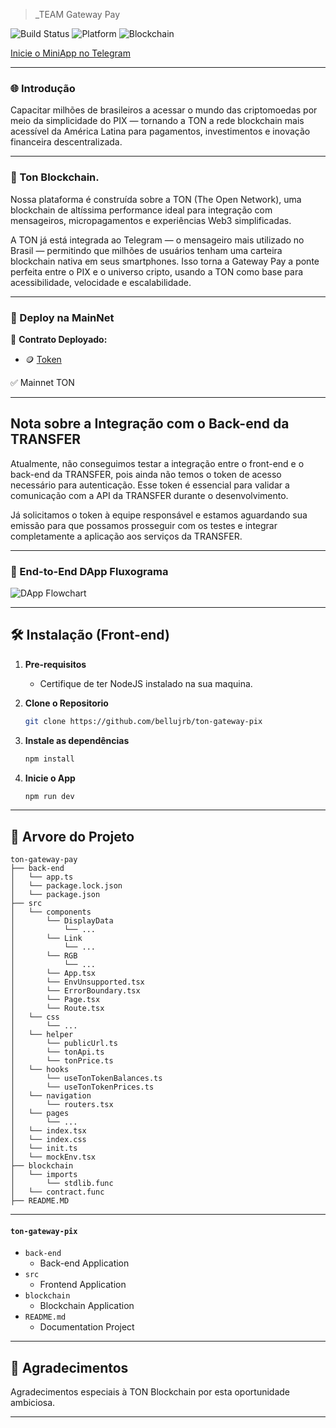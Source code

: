 > _TEAM Gateway Pay

![Build Status](https://img.shields.io/badge/Build-Passing-brightgreen)
![Platform](https://img.shields.io/badge/Platform-Web-blue)
![Blockchain](https://img.shields.io/badge/Blockchain-Ton-blue)

[Inicie o MiniApp no Telegram](https://t.me/TonGatewayPayBot/mini)

---

### 🌐 Introdução

Capacitar milhões de brasileiros a acessar o mundo das criptomoedas por meio da simplicidade do PIX — tornando a TON a rede blockchain mais acessível da América Latina para pagamentos, investimentos e inovação financeira descentralizada.

---

### 🔴 Ton Blockchain.

Nossa plataforma é construída sobre a TON (The Open Network), uma blockchain de altíssima performance ideal para integração com mensageiros, micropagamentos e experiências Web3 simplificadas.

A TON já está integrada ao Telegram — o mensageiro mais utilizado no Brasil — permitindo que milhões de usuários tenham uma carteira blockchain nativa em seus smartphones. Isso torna a Gateway Pay a ponte perfeita entre o PIX e o universo cripto, usando a TON como base para acessibilidade, velocidade e escalabilidade.

--- 

### 🔗 Deploy na MainNet

📄 **Contrato Deployado:**  

- 🪙 [Token](https://tonviewer.com/UQDBIhmZ3uuX9MzFJmmShZMiLOkwGNk_tsRU_O3yUW-VbOtQ?section=message)

✅ Mainnet TON

---

## Nota sobre a Integração com o Back-end da TRANSFER

Atualmente, não conseguimos testar a integração entre o front-end e o back-end da TRANSFER, pois ainda não temos o token de acesso necessário para autenticação. Esse token é essencial para validar a comunicação com a API da TRANSFER durante o desenvolvimento.

Já solicitamos o token à equipe responsável e estamos aguardando sua emissão para que possamos prosseguir com os testes e integrar completamente a aplicação aos serviços da TRANSFER.

---

### 🔁 End-to-End DApp Fluxograma

![DApp Flowchart](https://github.com/user-attachments/assets/702c19d9-dc39-4f37-90fd-d43de226ca42)

---

## 🛠 Instalação (Front-end)

1. **Pre-requisitos**
    - Certifique de ter NodeJS instalado na sua maquina.

2. **Clone o Repositorio**

    ```bash
    git clone https://github.com/bellujrb/ton-gateway-pix
    ```

3. **Instale as dependências**

    ```bash
    npm install
    ```

4. **Inicie o App**

    ```bash
    npm run dev
    ```

---

## 📂 Arvore do Projeto
    
```
ton-gateway-pay
├── back-end
│   └── app.ts
│   └── package.lock.json
│   └── package.json
├── src
│   └── components
│       └── DisplayData
│           └── ...
│       └── Link
│           └── ...
│       └── RGB
│           └── ...
│       └── App.tsx
│       └── EnvUnsupported.tsx
│       └── ErrorBoundary.tsx
│       └── Page.tsx
│       └── Route.tsx
│   └── css
│       └── ...
│   └── helper
│       └── publicUrl.ts
│       └── tonApi.ts
│       └── tonPrice.ts
│   └── hooks
│       └── useTonTokenBalances.ts
│       └── useTonTokenPrices.ts
│   └── navigation
│       └── routers.tsx
│   └── pages
│       └── ...
│   └── index.tsx
│   └── index.css
│   └── init.ts
│   └── mockEnv.tsx
├── blockchain
│   └── imports
│       └── stdlib.func
│   └── contract.func
├── README.MD
```
---

#### `ton-gateway-pix`

- `back-end`
    - Back-end Application
- `src`
    - Frontend Application
- `blockchain`
    - Blockchain Application
- `README.md`
    - Documentation Project
 
---

## 🙏 Agradecimentos

Agradecimentos especiais à TON Blockchain por esta oportunidade ambiciosa.

---
